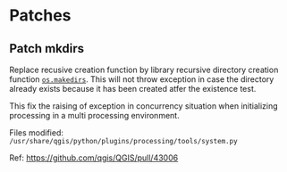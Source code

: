 # Patches 

## Patch mkdirs 

Replace recusive creation function by library recursive directory creation function
[`os.makedirs`](https://docs.python.org/3.8/library/os.html). This will not throw exception
in case the directory already exists because it has been created atfer the existence test.

This fix the raising of exception in  concurrency situation when initializing processing in a multi processing environment.

Files modified: `/usr/share/qgis/python/plugins/processing/tools/system.py`

Ref: https://github.com/qgis/QGIS/pull/43006

